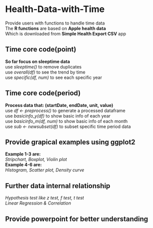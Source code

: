 # Health-Data-with-Time
Provide users with functions to handle time data<br />
The __R functions__ are based on __Apple health data__<br />
Which is downloaded from __Simple Health Export CSV__ app<br />

## Time core code(point)
__So far focus on sleeptime data__<br />
use _sleeptime()_ to remove duplicates<br />
use _overall(df)_ to see the trend by time<br />
use _specific(df, num)_ to see each specific year<br />

## Time core code(period)
__Process data that: (startDate, endDate, unit, value)__<br />
use _df <- preprocess()_ to generate a processed dataframe<br />
use _basicinfo_y(df)_ to show basic info of each year<br />
use _basicinfo_m(df, num)_ to show basic info of each month<br />
use _sub <- newsubset(df)_ to subset specific time period data<br />

## Provide grapical examples using ggplot2
__Example 1-3 are:__<br />
_Stripchart, Boxplot, Violin plot_<br>
__Example 4-6 are:__<br />
_Histogram, Scatter plot, Density curve_<br>

## Further data internal relationship
_Hypothesis test like z test, f test, t test_<br />
_Linear Regression & Correlation_<br />

## Provide powerpoint for better understanding
